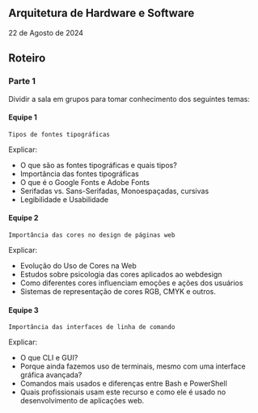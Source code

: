 ## Arquitetura de Hardware e Software

22 de Agosto de 2024

## Roteiro 

### Parte 1

Dividir a sala em grupos para tomar conhecimento dos seguintes temas:

#### Equipe 1

``Tipos de fontes tipográficas``

Explicar:
 - O que são as fontes tipográficas e quais tipos?
 - Importância das fontes tipográficas
 - O que é o Google Fonts e Adobe Fonts
 - Serifadas vs. Sans-Serifadas, Monoespaçadas, cursivas
 - Legibilidade e Usabilidade

#### Equipe 2

``Importância das cores no design de páginas web``

Explicar:
 - Evolução do Uso de Cores na Web
 - Estudos sobre psicologia das cores aplicados ao webdesign
 - Como diferentes cores influenciam emoções e ações dos usuários
 - Sistemas de representação de cores RGB, CMYK e outros.

#### Equipe 3

``Importância das interfaces de linha de comando``

Explicar:
 - O que CLI e GUI?
 - Porque ainda fazemos uso de terminais, mesmo com uma interface gráfica avançada?
 - Comandos mais usados e diferenças entre Bash e PowerShell
 - Quais profissionais usam este recurso e como ele é usado no desenvolvimento de aplicações web.





